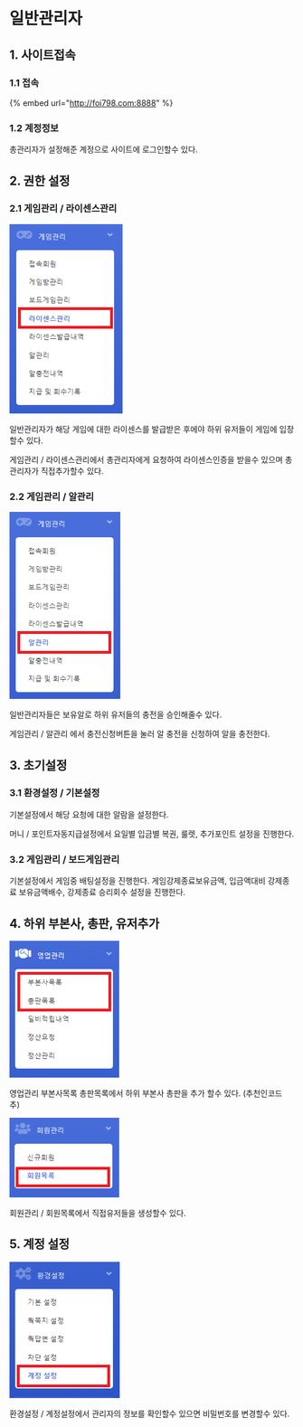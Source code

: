 # 일반관리자

## 1. 사이트접속

### 1.1 접속

{% embed url="http://foi798.com:8888" %}

### 1.2 계정정보

총관리자가 설정해준 계정으로 사이트에 로그인할수 있다.

## 2. 권한 설정

### 2.1 게임관리 / 라이센스관리

![](.gitbook/assets/image%20%289%29.png)

일반관리자가 해당 게임에 대한 라이센스를 발급받은 후에야 하위 유저들이 게임에 입장할수 있다.

게임관리 / 라이센스관리에서 총관리자에게 요청하여 라이센스인증을 받을수 있으며 총관리자가 직접추가할수 있다.

### 2.2 게임관리 / 알관리

![](.gitbook/assets/image%20%285%29.png)

일반관리자들은 보유알로 하위 유저들의 충전을 승인해줄수 있다.

게임관리 / 알관리 에서 충전신청버튼을 눌러 알 충전을 신청하여 알을 충전한다.

## 3. 초기설정 

### 3.1 환경설정 / 기본설정 

기본설정에서 해당 요청에 대한 알람을 설정한다.

머니 / 포인트자동지급설정에서 요일별 입금별 복권, 룰렛, 추가포인트 설정을 진행한다.

### 3.2 게임관리 / 보드게임관리

기본설정에서 게임중 배팅설정을 진행한다. 게임강제종료보유금액, 입금액대비 강제종료 보유금액배수, 강제종료 승리회수 설정을 진행한다.

## 4. 하위 부본사, 총판, 유저추가

![ ](.gitbook/assets/image%20%284%29.png)

영업관리 부본사목록 총판목록에서 하위 부본사 총판을 추가 할수 있다. \(추천인코드 추\)

![](.gitbook/assets/image%20%2810%29.png)

회원관리 / 회원목록에서 직접유저들을 생성할수 있다.

## 5. 계정 설정

![](.gitbook/assets/image%20%2811%29.png)

환경설정 / 계정설정에서 관리자의 정보를 확인할수 있으면 비밀번호를 변경할수 있다.

















